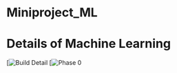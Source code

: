 # Miniproject_ML
# Details of Machine Learning
[![Build Detail](https://docs.google.com/document/d/112GjzqHcoBpgAw8fyg-h1d0EvZ7oHF8h9daeYsaeEMs/edit)
[![Phase 0](https://docs.google.com/spreadsheets/d/1D9U8fQAZHl4FVfcpNARifagcGzWgNvMPbdBGxGHxQxw/edit)
